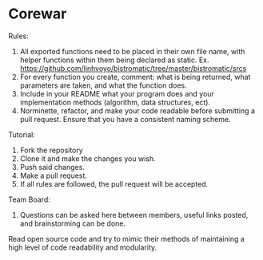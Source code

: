 # Corewar

Rules:
1. All exported functions need to be placed in their own file name, with helper functions within them being declared as static. Ex. https://github.com/linhvoyo/bistromatic/tree/master/bistromatic/srcs
2. For every function you create, comment: what is being returned, what parameters are taken, and what the function does.
3. Include in your README what your program does and your implementation methods (algorithm, data structures, ect). 
4. Norminette, refactor, and make your code readable before submitting a pull request. Ensure that you have a consistent naming scheme. 

Tutorial:
1. Fork the repository
2. Clone it and make the changes you wish.
3. Push said changes. 
4. Make a pull request.
5. If all rules are followed, the pull request will be accepted.

Team Board:
1. Questions can be asked here between members, useful links posted, and brainstorming can be done.

Read open source code and try to mimic their methods of maintaining a high level of code readability and modularity. 
